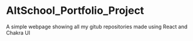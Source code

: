 # AltSchool_Portfolio_Project

A simple webpage showing all my gitub repositories made using React and Chakra UI
